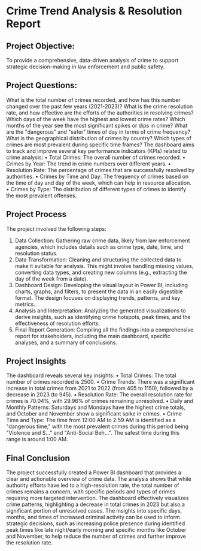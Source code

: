 #  Crime Trend Analysis & Resolution Report
## Project Objective:
To provide a comprehensive, data-driven analysis of crime to support strategic decision-making in law enforcement and public safety.
## Project Questions:
What is the total number of crimes recorded, and how has this number changed over the past few years (2021-2023)?
What is the crime resolution rate, and how effective are the efforts of the authorities in resolving crimes?
Which days of the week have the highest and lowest crime rates?
Which months of the year see the most significant spikes or dips in crime?
What are the "dangerous" and "safer" times of day in terms of crime frequency?
What is the geographical distribution of crimes by country?
Which types of crimes are most prevalent during specific time frames?
The dashboard aims to track and improve several key performance indicators (KPIs) related to crime analysis:
•	Total Crimes: The overall number of crimes recorded.
•	Crimes by Year: The trend in crime numbers over different years.
•	Resolution Rate: The percentage of crimes that are successfully resolved by authorities.
•	Crimes by Time and Day: The frequency of crimes based on the time of day and day of the week, which can help in resource allocation.
•	Crimes by Type: The distribution of different types of crimes to identify the most prevalent offenses.
## Project Process
The project involved the following steps:
1.	Data Collection: Gathering raw crime data, likely from law enforcement agencies, which includes details such as crime type, date, time, and resolution status.
2.	Data Transformation: Cleaning and structuring the collected data to make it suitable for analysis. This might involve handling missing values, converting data types, and creating new columns (e.g., extracting the day of the week from a date).
3.	Dashboard Design: Developing the visual layout in Power BI, including charts, graphs, and filters, to present the data in an easily digestible format. The design focuses on displaying trends, patterns, and key metrics.
4.	Analysis and Interpretation: Analyzing the generated visualizations to derive insights, such as identifying crime hotspots, peak times, and the effectiveness of resolution efforts.
5.	Final Report Generation: Compiling all the findings into a comprehensive report for stakeholders, including the main dashboard, specific analyses, and a summary of conclusions.
## Project Insights
The dashboard reveals several key insights:
•	Total Crimes: The total number of crimes recorded is 2500.
•	Crime Trends: There was a significant increase in total crimes from 2021 to 2022 (from 405 to 1150), followed by a decrease in 2023 (to 945).
•	Resolution Rate: The overall resolution rate for crimes is 70.04%, with 29.96% of crimes remaining unresolved.
•	Daily and Monthly Patterns: Saturdays and Mondays have the highest crime totals, and October and November show a significant spike in crimes.
•	Crime Time and Type: The time from 12:00 AM to 2:59 AM is identified as a "dangerous time," with the most prevalent crimes during this period being "Violence and S..." and "Anti-Social Beh...". The safest time during this range is around 1:00 AM.
## Final Conclusion
The project successfully created a Power BI dashboard that provides a clear and actionable overview of crime data. The analysis shows that while authority efforts have led to a high-resolution rate, the total number of crimes remains a concern, with specific periods and types of crimes requiring more targeted intervention. The dashboard effectively visualizes crime patterns, highlighting a decrease in total crimes in 2023 but also a significant portion of unresolved cases. The insights into specific days, months, and times of increased criminal activity can be used to inform strategic decisions, such as increasing police presence during identified peak times like late night/early morning and specific months like October and November, to help reduce the number of crimes and further improve the resolution rate.


